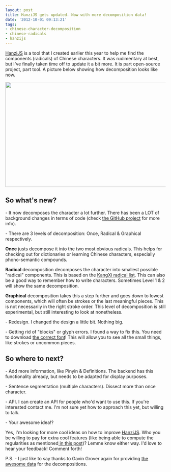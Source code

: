 ```yaml
---
layout: post
title: HanziJS gets updated. Now with more decomposition data!
date: '2012-10-01 09:13:21'
tags:
- chinese-character-decomposition
- chinese-radicals
- hanzijs
---
```


<a href="http://hanzijs.com">HanziJS</a> is a tool that I created earlier this year to help me find the components (radicals) of Chinese characters. It was rudimentary at best, but I've finally taken time off to update it a bit more. It is part open-source project, part tool. A picture below showing how decomposition looks like now.
<p style="text-align: center;"><a href="http://res.cloudinary.com/daxztt3th/image/upload/v1412837101/Screen-Shot-2012-10-01-at-9_35_06-AM_o2cpfe.png"><img class="aligncenter size-full wp-image-1287" title="HanziJS" src="http://res.cloudinary.com/daxztt3th/image/upload/v1412837101/Screen-Shot-2012-10-01-at-9_35_06-AM_o2cpfe.png" alt="" width="647" height="329" /></a></p>

<h2 style="text-align: left;">So what's new?</h2>
<p style="text-align: left;">- It now decomposes the character a lot further. There has been a LOT of background changes in terms of code (check <a href="https://github.com/nieldlr/Hanzi">the GitHub project</a> for more info).</p>
<p style="text-align: left;">- There are 3 levels of decomposition: Once, Radical &amp; Graphical respectively.</p>
<p style="text-align: left;"><strong>Once</strong> justs decompose it into the two most obvious radicals. This helps for checking out for dictionaries or learning Chinese characters, especially phono-semantic compounds.<strong> </strong></p>
<p style="text-align: left;"><strong>Radical</strong> decomposition decomposes the character into smallest possible "radical" components. This is based on the <a href="http://en.wikipedia.org/wiki/List_of_Kangxi_radicals">KangXi radical list</a>. This can also be a good way to remember how to write characters. Sometimes Level 1 &amp; 2 will show the same decomposition.</p>
<p style="text-align: left;"><strong>Graphical</strong> decomposition takes this a step further and goes down to lowest components, which will often be strokes or the last meaningful pieces. This is not necessarily in the right stroke order. This level of decomposition is still experimental, but still interesting to look at nonetheless.</p>
<p style="text-align: left;">- Redesign. I changed the design a little bit. Nothing big.</p>
<p style="text-align: left;">- Getting rid of "blocks" or glyph errors. I found a way to fix this. You need to download <a href="http://fonts.jp/hanazono/">the correct font</a>! This will allow you to see all the small things, like strokes or uncommon pieces.</p>

<h2 style="text-align: left;">So where to next?</h2>
<p style="text-align: left;">- Add more information, like Pinyin &amp; Definitions. The backend has this functionality already, but needs to be adapted for display purposes.</p>
<p style="text-align: left;">- Sentence segmentation (multiple characters). Dissect more than once character.</p>
<p style="text-align: left;">- API. I can create an API for people who'd want to use this. If you're interested contact me. I'm not sure yet how to approach this yet, but willing to talk.</p>
<p style="text-align: left;">- Your awesome idea!?</p>
<p style="text-align: left;">Yes, I'm looking for more cool ideas on how to improve <a href="http://hanzijs.com">HanziJS</a>. Who you be willing to pay for extra cool features (like being able to compute the regularities as mentioned<a title="5 ways Chinese radicals are sub-consciously trolling you" href="http://confusedlaowai.com/2012/05/5-ways-chinese-radicals-sub-consciously-trolling/"> in this post</a>)? Lemme know either way. I'd love to hear your feedback! Comment forth!</p>
<p style="text-align: left;">P.S. - I just like to say thanks to Gavin Grover again for providing <a href="http://cjkdecomp.codeplex.com/">the awesome data</a> for the decompositions.</p>